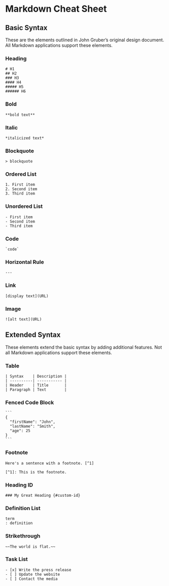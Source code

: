 # Markdown Cheat Sheet


## Basic Syntax

These are the elements outlined in John Gruber’s original design document. All Markdown applications support these elements.

### Heading

```
# H1
## H2
### H3
#### H4
##### H5
###### H6
```

### Bold

```
**bold text**
```

### Italic

```
*italicized text*
```

### Blockquote

```
> blockquote
```

### Ordered List

```
1. First item
2. Second item
3. Third item
```

### Unordered List

```
- First item
- Second item
- Third item
```

### Code

```
`code`
```

### Horizontal Rule

```
---
```

### Link

```
[display text](URL)
```

### Image

```
![alt text](URL)
```


## Extended Syntax

These elements extend the basic syntax by adding additional features. Not all Markdown applications support these elements.

### Table

```
| Syntax    | Description |
| ----------| ----------- |
| Header    | Title       |
| Paragraph | Text        |
```

### Fenced Code Block

````
```
{
  "firstName": "John",
  "lastName": "Smith",
  "age": 25
}
```
````

### Footnote

```
Here's a sentence with a footnote. [^1]

[^1]: This is the footnote.
```

### Heading ID

```
### My Great Heading {#custom-id}
```

### Definition List

```
term
: definition
```

### Strikethrough

```
~~The world is flat.~~
```

### Task List

```
- [x] Write the press release
- [ ] Update the website
- [ ] Contact the media
```